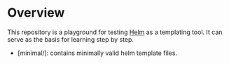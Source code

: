 # Overview

This repository is a playground for testing [Helm](https://helm.sh) as a templating tool.
It can serve as the basis for learning step by step.

- [minimal/]: contains minimally valid helm template files.
